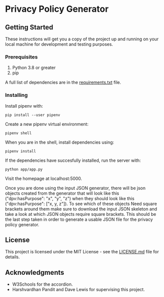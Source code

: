 # Privacy Policy Generator


## Getting Started

These instructions will get you a copy of the project up and running on your local machine for development and testing purposes.

### Prerequisites

1. Python 3.8 or greater
2. pip

A full list of dependencies are in the [requirements.txt](requirements.txt) file.

### Installing

Install pipenv with:
```
pip install --user pipenv
```

Create a new pipenv virtual environment:
```
pipenv shell
```

When you are in the shell, install dependencies using:
```
pipenv install
```
If the dependencies have succesfully installed, run the server with:
```
python app/app.py
```
Visit the homepage at localhost:5000.

Once you are done using the input JSON generator, there will be json objects created from the generator that will look like this 
("dpv:hasPurpose": "x", "y", "z") when they should look like this ("dpv:hasPurpose": ["x, y, z"]). To see which of these objects 
Need square brackets around them make sure to download the input JSON skeleton and take a look at which JSON objects require
square brackets. This should be the last step taken in order to generate a usable JSON file for the privacy policy
generator.

## License

This project is licensed under the MIT License - see the [LICENSE.md](LICENSE) file for details.

## Acknowledgments

* W3Schools for the accordion.
* Harshvardhan Pandit and Dave Lewis for supervising this project.
